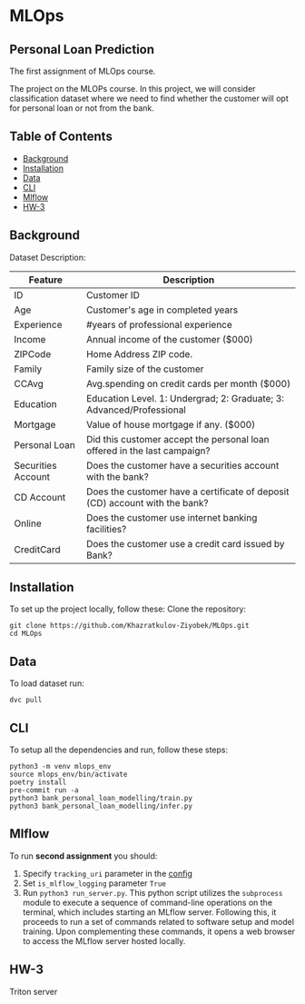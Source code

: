 # MLOps

## Personal Loan Prediction

The first assignment of MLOps course.

The project on the MLOPs course. In this project, we will consider classification dataset where we need to find whether the customer will opt for personal loan or not from the bank.

## Table of Contents

- [Background](#background)
- [Installation](#installation)
- [Data](#data)
- [CLI](#cli)
- [Mlflow](#mlflow)
- [HW-3](#hw-3)

## Background

Dataset Description:

| Feature              | Description                                                                 |
|----------------------|-----------------------------------------------------------------------------|
| ID                   | Customer   ID                                                               |
| Age                  | Customer's age in   completed years                                         |
| Experience           | #years of professional experience                                           |
| Income               | Annual income of the customer ($000)                                        |
| ZIPCode              | Home Address ZIP code.                                                      |
| Family               | Family size of the customer                                                 |
| CCAvg                | Avg.spending on credit cards per month ($000)                               |
| Education            | Education Level. 1: Undergrad; 2: Graduate; 3: Advanced/Professional        |
| Mortgage             | Value of house mortgage if any. ($000)                                      |
| Personal Loan        | Did this customer accept the personal loan offered in the last campaign?    |
| Securities   Account | Does the customer have a securities account with the bank?                  |
| CD Account           | Does the customer have a certificate of deposit (CD) account with the bank? |
| Online               | Does the customer use internet banking facilities?                          |
| CreditCard           | Does the customer use a credit card issued by Bank?               |

## Installation

To set up the project locally, follow these:
Clone the repository:
```
git clone https://github.com/Khazratkulov-Ziyobek/MLOps.git
cd MLOps
```

## Data

To load dataset run:
```
dvc pull
```

## CLI

To setup all the dependencies and run, follow these steps:
```
python3 -m venv mlops_env
source mlops_env/bin/activate
poetry install
pre-commit run -a
python3 bank_personal_loan_modelling/train.py
python3 bank_personal_loan_modelling/infer.py
```

## Mlflow

To run **second assignment** you should:

1. Specify `tracking_uri` parameter in the [config](https://github.com/Khazratkulov-Ziyobek/MLOps/blob/main/configs/config.yaml)
2. Set `is_mlflow_logging` parameter `True`
3. Run ```python3 run_server.py```. This python script utilizes the `subprocess` module to execute a sequence of command-line operations on the terminal, which includes starting an MLflow server. Following this, it proceeds to run a set of commands related to software setup and model training. Upon complementing these commands, it opens a web browser to access the MLflow server hosted locally.

## HW-3

Triton server
